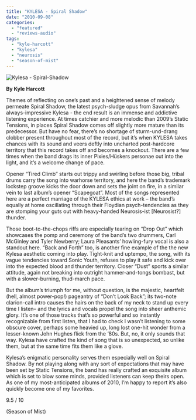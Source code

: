 ```yaml
---
title: "KYLESA - Spiral Shadow"
date: "2010-09-08"
categories: 
  - "featured"
  - "reviews-audio"
tags: 
  - "kyle-harcott"
  - "kylesa"
  - "neurosis"
  - "season-of-mist"
---
```


![](http://www.hellbound.ca/wp-content/uploads/2010/09/Kylesa-Spiral-Shadow-300x300.jpg "Kylesa - Spiral-Shadow")

**By Kyle Harcott**

Themes of reflecting on one’s past and a heightened sense of melody permeate Spiral Shadow, the latest psych-sludge opus from Savannah’s always-impressive Kylesa - the end result is an immense and addictive listening experience. At times catchier and more melodic than 2009’s Static Tensions, in places Spiral Shadow comes off slightly more mature than its predecessor. But have no fear, there’s no shortage of sturm-und-drang clobber present throughout most of the record, but it’s when KYLESA takes chances with its sound and veers deftly into uncharted post-hardcore territory that this record takes off and becomes a knockout. There are a few times when the band drags its inner Pixies/Hüskers personae out into the light, and it’s a welcome change of pace.

Opener “Tired Climb” starts out trippy and swirling before those big, tribal drums carry the song into warhorse territory, and here the band’s trademark lockstep groove kicks the door down and sets the joint on fire, in a similar vein to last album’s opener “Scapegoat”. Most of the songs represented here are a perfect marriage of the KYLESA ethics at work – the band’s equally at home oscillating through their Floydian psych-tendencies as they are stomping your guts out with heavy-handed Neurosis-ist \[Neurosist?\] thunder.

Those boot-to-the-chops riffs are especially tearing on “Drop Out” which showcases the pomp and ceremony of the band’s two drummers, Carl McGinley and Tyler Newberry; Laura Pleasants’ howling-fury vocal is also a standout here. “Back and Forth” too, is another fine example of the the new Kylesa aesthetic coming into play. Tight-knit and uptempo, the song, with its vague tendencies toward Sonic Youth, refuses to play it safe and kick over into the expected blood and thunder territory. Closer “Dust” sports a similar attitude, again not breaking into outright hammer-and-tongs bombast, but with a slower-burning, thud-march pace.

But the album’s triumph for me, without question, is the majestic, heartfelt (hell, almost power-pop!) pageantry of “Don’t Look Back”; its two-note clarion-call intro causes the hairs on the back of my neck to stand up every time I listen– and the lyrics and vocals propel the song into sheer anthemic glory. It’s one of those tracks that’s so powerful and so instantly recognizable from first listen, that I had to check I wasn’t listening to some obscure cover, perhaps some heavied up, long lost one-hit wonder from a lesser-known John Hughes flick from the ‘80s. But, no, it only sounds that way. Kylesa have crafted the kind of song that is so unexpected, so unlike them, but at the same time fits them like a glove.

Kylesa’s enigmatic personality serves them especially well on Spiral Shadow. By not playing along with any sort of expectations that may have been set by Static Tensions, the band has really crafted an exquisite album which is set to blow some minds, provided listeners can keep theirs open. As one of my most-anticipated albums of 2010, I’m happy to report it’s also quickly become one of my favorites.

9.5 / 10

(Season of Mist)

